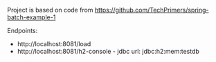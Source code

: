 Project is based on code from https://github.com/TechPrimers/spring-batch-example-1

Endpoints:

* http://localhost:8081/load
* http://localhost:8081/h2-console - jdbc url: jdbc:h2:mem:testdb
